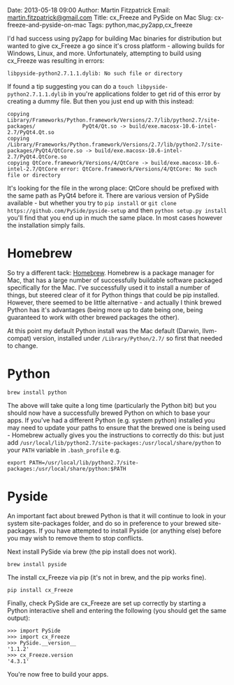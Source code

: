 Date: 2013-05-18 09:00
Author: Martin Fitzpatrick
Email: martin.fitzpatrick@gmail.com
Title: cx_Freeze and PySide on Mac
Slug: cx-freeze-and-pyside-on-mac
Tags: python,mac,py2app,cx_freeze

I'd had success using py2app for building Mac binaries for distribution but wanted to give cx_Freeze a go since it's cross platform - allowing builds for Windows, Linux, and more. Unfortunately, attempting to build using cx_Freeze was resulting in errors:

    libpyside-python2.7.1.1.dylib: No such file or directory
    
If found a tip suggesting you can do a `touch libpyside-python2.7.1.1.dylib` in you're applications folder to get rid of this error by creating a dummy file. But then you just end up with this instead:

    copying Library/Frameworks/Python.framework/Versions/2.7/lib/python2.7/site-packages/               PyQt4/Qt.so -> build/exe.macosx-10.6-intel-2.7/PyQt4.Qt.so
    copying /Library/Frameworks/Python.framework/Versions/2.7/lib/python2.7/site-packages/PyQt4/QtCore.so -> build/exe.macosx-10.6-intel-2.7/PyQt4.QtCore.so
    copying QtCore.framework/Versions/4/QtCore -> build/exe.macosx-10.6-intel-2.7/QtCore error: QtCore.framework/Versions/4/QtCore: No such file or directory
    
It's looking for the file in the wrong place: QtCore should be prefixed with the same path as PyQt4 before it. There are various version of PySide available - but whether you try to `pip install` or `git clone https://github.com/PySide/pyside-setup` and then `python setup.py install` you'll find that you end up in much the same place. In most cases however the installation simply fails.

# Homebrew

So try a different tack: [Homebrew][homebrew]. Homebrew is a package manager for Mac, that has a large number of successfully buildable software packaged specifically for the Mac. I've successfully used it to install a number of things, but steered clear of it for Python things that could be pip installed. However, there seemed to be little alternative - and actually I think brewed Python has it's advantages (being more up to date being one, being guaranteed to work with other brewed packages the other).

At this point my default Python install was the Mac default (Darwin, llvm-compat) version, installed under `/Library/Python/2.7/` so first that needed to change.

# Python

    brew install python

The above will take quite a long time (particularly the Python bit) but you should now have a successfully brewed Python on which to base your apps. If you've had a different Python (e.g. system python) installed you may need to update your paths to ensure that the brewed one is being used - Homebrew actually gives you the instructions to correctly do this: but just add `/usr/local/lib/python2.7/site-packages:/usr/local/share/python` to your `PATH` variable in `.bash_profile` e.g.

    export PATH=/usr/local/lib/python2.7/site-packages:/usr/local/share/python:$PATH

# Pyside

An important fact about brewed Python is that it will continue to look in your system site-packages folder, and do so in preference to your brewed site-packages. If you have attempted to install Pyside (or anything else) before you may wish to remove them to stop conflicts.

Next install PySide via brew (the pip install does not work).

    brew install pyside

The install cx_Freeze via pip (it's not in brew, and the pip works fine).

    pip install cx_Freeze

Finally, check PySide are cx_Freeze are set up correctly by starting a Python interactive shell and entering the following (you should get the same output):

    >>> import PySide
    >>> import cx_Freeze
    >>> PySide.__version__
    '1.1.2'
    >>> cx_Freeze.version
    '4.3.1'
   
You're now free to build your apps.


[homebrew]: http://mxcl.github.io/homebrew/


